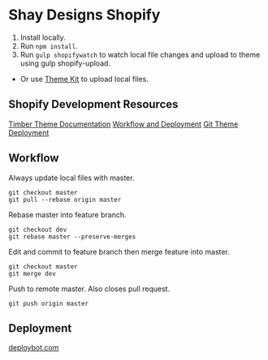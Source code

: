 # Shay Designs Shopify
1. Install locally.
2. Run `npm install`.
3. Run `gulp shopifywatch` to watch local file changes and upload to theme using gulp shopify-upload.
  - Or use [Theme Kit](https://www.shopify.com/partners/blog/95401862-3-simple-steps-for-setting-up-a-local-shopify-theme-development-environment) to upload local files.

## Shopify Development Resources
[Timber Theme Documentation](https://shopify.github.io/Timber/)
[Workflow and Deployment](https://robots.thoughtbot.com/shopify-theme-development)
[Git Theme Deployment](https://www.shopify.com/partners/blog/19752835-using-git-to-simplify-shopify-theme-deployment)

## Workflow
Always update local files with master.
```
git checkout master
git pull --rebase origin master
```
Rebase master into feature branch.
```
git checkout dev 
git rebase master --preserve-merges
```
Edit and commit to feature branch then merge feature into master.
```
git checkout master
git merge dev
```
Push to remote master. Also closes pull request.
```
git push origin master
```

## Deployment
[deploybot.com](https://deploybot.com/)
